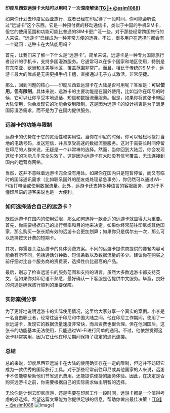 **印度尼西亚远游卡大陆可以用吗？一次深度解读[[TG💪+ @esim1088](https://t.me/s/esim1088)]**

如果你计划去印度尼西亚旅行，或者已经在印尼待了一段时间，你可能会听说过“远游卡”这个东西。它是一种预付费的移动通信卡，类似于中国的手机SIM卡，但它的使用范围和功能可能比普通的SIM卡更广泛一些。对于那些经常跨国旅行的人来说，“远游卡”已经成为一种非常方便的选择。不过，很多用户在选择时都会有一个疑问：这种卡在大陆能用吗？

首先，让我们来了解一下什么是“远游卡”。简单来说，远游卡是一种专为国际旅行者设计的手机卡，支持多国漫游服务。它通常可以在多个国家和地区使用，特别是在东南亚、欧洲和北美等地区，覆盖范围非常广。而且，相比于传统的SIM卡，远游卡最大的优点是无需更换手机卡槽，直接通过电子方式激活，非常便捷。

那么，回到问题的核心——印度尼西亚远游卡在大陆是否可用呢？答案是：**可以使用，但有限制**。具体来说，远游卡的主要功能是在国外使用，比如当你在印尼的时候，它可以让你享受本地通话、短信和数据流量服务。但是，如果你将这张卡带回大陆使用，你会发现它的功能会受到限制。这是因为远游卡的设计初衷是为了满足国际漫游需求，而不是为了在国内提供服务。

### 远游卡的功能与限制

远游卡的优势在于它的灵活性和实用性。当你在印尼的时候，你可以轻松地拨打当地的电话号码，发送短信，并且享受高速的数据流量服务。这对于需要长时间停留在印尼的人群来说，无疑是一个非常棒的选择。然而，当你回到大陆后，你会发现这张卡的功能几乎完全失效了。这是因为远游卡在大陆没有信号覆盖，无法连接到国内的运营商网络。

当然，这并不意味着远游卡完全没有用处。如果你在国内只是短暂停留，而又有临时的国际通讯需求（比如联系国外的朋友或处理紧急事务），你仍然可以通过Wi-Fi拨打电话或使用数据流量。此外，远游卡还支持多种语言的客服服务，这对于不懂印尼语的游客来说也是一大便利。

### 如何选择适合自己的远游卡？

既然远游卡在国内的使用受限，那么如何选择一款合适的远游卡就显得尤为重要。首先，你需要根据自己的出行频率和目的地来决定。如果你经常前往印尼或其他国家，那么购买一张长期有效的远游卡会更加划算；如果你只是偶尔去一次，那么可以选择按天计费的短期卡。

其次，你需要关注远游卡的具体资费方案。不同的远游卡提供商提供的套餐内容可能会有所不同，包括通话分钟数、短信条数以及数据流量的多少。建议你在购买之前仔细对比各个服务商的资费表，选择性价比最高的产品。

最后，别忘了检查远游卡的服务范围和支持的语言。虽然大多数远游卡都支持英文，但如果你对印尼语不熟悉，最好确认一下客服是否提供中文服务。毕竟，良好的沟通是确保旅行顺利的重要保障。

### 实际案例分享

为了更好地说明远游卡的实际使用情况，这里给大家分享一个真实的案例。小李是一名自由职业者，经常往返于印尼和中国大陆之间。他在印尼工作期间，使用了一张远游卡，发现它的数据流量速度非常快，而且资费也很合理。但在他回国后，这张卡的功能基本无法使用，只能通过Wi-Fi进行简单的通讯。不过，他依然觉得这张卡非常实用，因为它让他在印尼期间保持了稳定的通讯连接。

### 总结

总的来说，印度尼西亚远游卡在大陆的使用确实存在一定的限制，但这并不妨碍它成为一款优秀的国际旅行工具。对于那些经常前往印尼或其他国家的人来说，远游卡不仅能够帮助他们节省通讯费用，还能提供便捷的服务体验。因此，在决定是否购买远游卡之前，你需要根据自己的实际需求做出明智的选择。

无论你是计划去印尼旅游，还是需要在印尼工作一段时间，远游卡都是一个值得考虑的好选择。希望这篇文章能为你提供足够的信息，帮助你做出最佳决策！[[TG💪+ @esim1088](https://t.me/s/esim1088) ![Image](https://i.postimg.cc/4NQfJmqS/Snipaste-2025-05-13-00-14-12.png)]